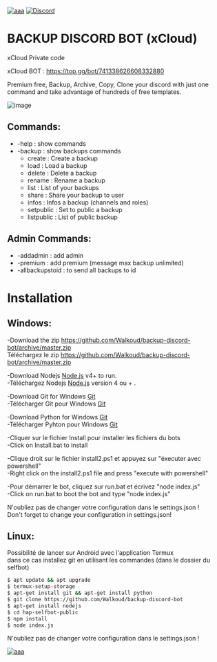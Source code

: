 [![aaa](https://i.imgur.com/4M7IWwP.gif)](https://discord.gg/Tncge4C)
[![Discord](https://discord.com/api/guilds/708013956748279859/widget.png)](https://discord.gg/Tncge4C)
# BACKUP DISCORD BOT (xCloud)
xCloud Private code

xCloud BOT : https://top.gg/bot/741338626608332880

Premium free, Backup, Archive, Copy, Clone your discord with just one command and take advantage of hundreds of free templates.

![image](https://user-images.githubusercontent.com/38588921/115122922-dfa81480-9fba-11eb-9ca4-28e409f9066b.png)


## Commands:
- -help : show commands
- -backup : show backups commands
  - create : Create a backup
  - load : Load a backup
  - delete : Delete a backup
  - rename : Rename a backup
  - list : List of your backups
  - share : Share your backup to user
  - infos : Infos a backup (channels and roles)
  - setpublic : Set to public a backup
  - listpublic : List of public backup
 
## Admin Commands:
- -addadmin : add admin
- -premium : add premium (message max backup unlimited)
- -allbackupstoid : to send all backups to id

# Installation

## Windows:
-Download the zip https://github.com/Walkoud/backup-discord-bot/archive/master.zip <br/>
Téléchargez le zip https://github.com/Walkoud/backup-discord-bot/archive/master.zip <br/>

-Download Nodejs [Node.js](https://nodejs.org/) v4+ to run. <br/>
-Téléchargez Nodejs  [Node.js](https://nodejs.org/) version 4 ou + .

-Download Git for Windows [Git](https://git-scm.com/download/win) <br/>
-Télécharger Git pour Windows [Git](https://git-scm.com/download/win) 

-Download Python for Windows [Git](https://www.python.org/downloads/windows/) <br/>
-Télécharger Pyhton pour Windows [Git](https://www.python.org/downloads/windows/) 

-Cliquer sur le fichier Install pour installer les fichiers du bots <br/>
-Click on Install.bat to install <br/>

-Clique droit sur le fichier install2.ps1 et appuyez sur "éxecuter avec powershell" <br/>
-Right click on the install2.ps1 file and press "execute with powershell"<br/>

-Pour démarrer le bot, cliquez sur run.bat et écrivez "node index.js"<br/>
-Click on run.bat to boot the bot and type "node index.js"<br/>

N'oubliez pas de changer votre configuration dans le settings.json !<br/>
Don't forget to change your configuration in settings.json!

## Linux:
Possibilité de lancer sur Android avec l'application Termux <br/>
dans ce cas installez git en utilisant les commandes (dans le dossier du selfbot)
```sh
$ apt update && apt upgrade
$ termux-setup-storage
$ apt-get install git && apt-get install python
$ git clone https://github.com/Walkoud/backup-discord-bot
$ apt-get install nodejs
$ cd hap-selfbot-public
$ npm install
$ node index.js
```
N'oubliez pas de changer votre configuration dans le settings.json !


[![aaa](https://i.imgur.com/4M7IWwP.gif)](https://discord.gg/Tncge4C)
